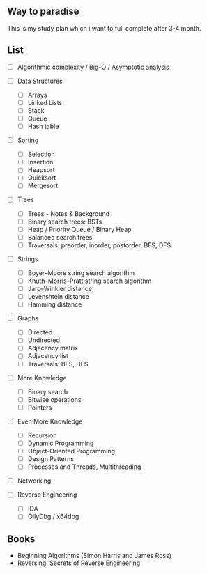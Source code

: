 ## Way to paradise

This is my study plan which i want to full complete after 3-4 month.

## List

- [ ] Algorithmic complexity / Big-O / Asymptotic analysis

- [ ] Data Structures
  - [ ] Arrays
  - [ ] Linked Lists
  - [ ] Stack
  - [ ] Queue
  - [ ] Hash table

- [ ] Sorting
  - [ ] Selection
  - [ ] Insertion
  - [ ] Heapsort
  - [ ] Quicksort
  - [ ] Mergesort

- [ ] Trees
  - [ ] Trees - Notes & Background
  - [ ] Binary search trees: BSTs
  - [ ] Heap / Priority Queue / Binary Heap
  - [ ] Balanced search trees
  - [ ] Traversals: preorder, inorder, postorder, BFS, DFS

- [ ] Strings
  - [ ] Boyer–Moore string search algorithm
  - [ ] Knuth–Morris–Pratt string search algorithm
  - [ ] Jaro–Winkler distance
  - [ ] Levenshtein distance
  - [ ] Hamming distance

- [ ] Graphs
  - [ ] Directed
  - [ ] Undirected
  - [ ] Adjacency matrix
  - [ ] Adjacency list
  - [ ] Traversals: BFS, DFS

- [ ] More Knowledge
  - [ ] Binary search
  - [ ] Bitwise operations
  - [ ] Pointers

- [ ] Even More Knowledge
  - [ ] Recursion
  - [ ] Dynamic Programming
  - [ ] Object-Oriented Programming
  - [ ] Design Patterns
  - [ ] Processes and Threads, Multithreading

- [ ] Networking

- [ ] Reverse Engineering
  - [ ] IDA
  - [ ] OllyDbg / x64dbg

## Books

- Beginning Algorithms (Simon Harris and James Ross)
- Reversing: Secrets of Reverse Engineering